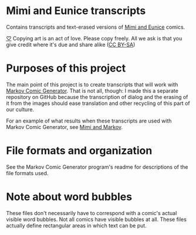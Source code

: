 # Mimi and Eunice transcripts
Contains transcripts and text-erased versions of [Mimi and Eunice](http://mimiandeunice.com/) comics.

[♡](http://copyheart.org/) Copying art is an act of love. Please copy freely. All we ask is that you give credit where it's due and share alike ([CC BY-SA](https://creativecommons.org/licenses/by-sa/4.0/))

# Purposes of this project
The main point of this project is to create transcripts that will work with [Markov Comic Generator](https://github.com/dearingj/Markov-Comic-Generator). That is not all, though: I made this a separate repository on GitHub because the transcription of dialog and the erasing of it from the images should ease translation and other recycling of this part of our culture.

For an example of what results when these transcripts are used with Markov Comic Generator, see [Mimi and Markov](https://www.theopensource.ninja/category/mimi-and-markov/).

# File formats and organization
See the Markov Comic Generator program's readme for descriptions of the file formats used.

# Note about word bubbles
These files don't necessarily have to correspond with a comic's actual visible word bubbles. Not all comics have visible bubbles at all. These files actually define rectangular areas in which text can be put.